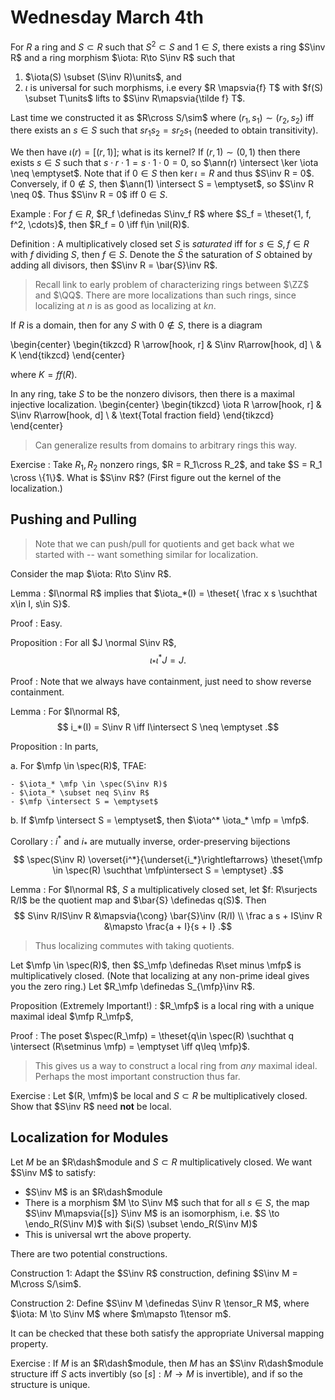 # Wednesday March 4th

For $R$ a ring and $S\subset R$ such that $S^2 \subset S$ and $1\in S$, there exists a ring $S\inv R$ and a ring morphism $\iota: R\to S\inv R$ such that

1. $\iota(S) \subset (S\inv R)\units$, and
2. $\iota$ is universal for such morphisms, i.e every $R \mapsvia{f} T$ with $f(S) \subset T\units$ lifts to $S\inv R\mapsvia{\tilde f} T$.

Last time we constructed it as $R\cross S/\sim$ where $(r_1, s_1) \sim (r_2, s_2)$ iff there exists an $s \in S$ such that $sr_1 s_2 = sr_2 s_1$ (needed to obtain transitivity).

We then have $\iota(r) = [(r, 1)]$; what is its kernel?
If $(r, 1) \sim (0, 1)$ then there exists $s\in S$ such that $s\cdot r\cdot 1 = s\cdot1\cdot0 = 0$, so $\ann(r) \intersect \ker \iota \neq \emptyset$.
Note that if $0\in S$ then $\ker \iota = R$ and thus $S\inv R = 0$.
Conversely, if $0\not\in S$, then $\ann(1) \intersect S = \emptyset$, so $S\inv R \neq 0$. 
Thus $S\inv R = 0$ iff $0\in S$.

Example
: For $f\in R$, $R_f \definedas S\inv_f R$ where $S_f = \theset{1, f, f^2, \cdots}$, then $R_f = 0 \iff f\in \nil(R)$.

Definition
: A  multiplicatively closed set $S$ is *saturated* iff for $s\in S, f\in R$ with $f$ dividing $S$, then $f\in S$.
  Denote the $\bar S$ the saturation of $S$ obtained by adding all divisors, then $S\inv R = \bar{S}\inv R$.
  
> Recall link to early problem of characterizing rings between $\ZZ$ and $\QQ$.
> There are more localizations than such rings, since localizing at $n$ is as good as localizing at $kn$.
 
If $R$ is a domain, then for any $S$ with $0\not\in S$, there is a diagram

\begin{center}
\begin{tikzcd}
R \arrow[hook, r] & S\inv R\arrow[hook, d] \\
 & K 
\end{tikzcd}
\end{center}

where $K = ff(R)$.

In any ring, take $S$ to be the nonzero divisors, then there is a maximal injective localization.
\begin{center}
\begin{tikzcd}
\iota R \arrow[hook, r] & S\inv R\arrow[hook, d] \\
 & \text{Total fraction field} 
\end{tikzcd}
\end{center}

> Can generalize results from domains to arbitrary rings this way.

Exercise
: Take $R_1, R_2$ nonzero rings, $R = R_1\cross R_2$, and take $S = R_1 \cross \{1\}$.
  What is $S\inv R$?
  (First figure out the kernel of the localization.)
  
## Pushing and Pulling

> Note that we can push/pull for quotients and get back what we started with -- want something similar for localization.

Consider the map $\iota: R\to S\inv R$.

Lemma
: $I\normal R$ implies that $\iota_*(I) = \theset{ \frac x s \suchthat x\in I, s\in S}$.

Proof
: Easy.

Proposition
: For all $J \normal S\inv R$, 
$$
\iota_* \iota^* J = J
.$$

Proof
: Note that we always have containment, just need to show reverse containment.

Lemma
: For $I\normal R$, 
$$
i_*(I) = S\inv R \iff I\intersect S \neq \emptyset
.$$

Proposition
: In parts,
  
  a. For $\mfp \in \spec(R)$, TFAE:

    - $\iota_* \mfp \in \spec(S\inv R)$
    - $\iota_* \subset neq S\inv R$
    - $\mfp \intersect S = \emptyset$
    
  b. If $\mfp \intersect S = \emptyset$, then $\iota^* \iota_* \mfp = \mfp$.
  
Corollary
: $i^*$ and $i_*$ are mutually inverse, order-preserving bijections 
$$
\spec(S\inv R) 
\overset{i^*}{\underset{i_*}\rightleftarrows}
\theset{\mfp \in \spec(R) \suchthat \mfp\intersect S = \emptyset}
.$$

Lemma
: For $I\normal R$, $S$ a multiplicatively closed set, let $f: R\surjects R/I$ be the quotient map and $\bar{S} \definedas q(S)$. 
  Then 
  $$
  S\inv R/IS\inv R &\mapsvia{\cong} \bar{S}\inv (R/I) \\
  \frac a s + IS\inv R &\mapsto \frac{a + I}{s + I}
  .$$
  
> Thus localizing commutes with taking quotients.

Let $\mfp \in \spec(R)$, then $S_\mfp \definedas R\set minus \mfp$ is multiplicatively closed.
(Note that localizing at any non-prime ideal gives you the zero ring.)
Let $R_\mfp \definedas S_{\mfp}\inv R$.

Proposition (Extremely Important!)
: $R_\mfp$ is a local ring with a unique maximal ideal $\mfp R_\mfp$,

Proof
: The poset $\spec(R_\mfp) = \theset{q\in \spec(R) \suchthat q \intersect (R\setminus \mfp) = \emptyset \iff q\leq \mfp}$.

> This gives us a way to construct a local ring from *any* maximal ideal. 
> Perhaps the most important construction thus far.

Exercise
: Let $(R, \mfm)$ be local and $S\subset R$ be multiplicatively closed.
  Show that $S\inv R$ need **not** be local.
  
## Localization for Modules

Let $M$ be an $R\dash$module and $S\subset R$ multiplicatively closed.
We want $S\inv M$ to satisfy:

- $S\inv M$ is an $R\dash$module
- There is a morphism $M \to S\inv M$ such that for all $s\in S$, the map $S\inv M\mapsvia{[s]} S\inv M$ is an isomorphism, i.e. $S \to \endo_R(S\inv M)$ with $i(S) \subset \endo_R(S\inv M)$
- This is universal wrt the above property.

There are two potential constructions.

Construction 1:
Adapt the $S\inv R$ construction, defining $S\inv M =  M\cross S/\sim$.

Construction 2:
Define $S\inv M \definedas S\inv R \tensor_R M$, where $\iota: M \to S\inv M$ where $m\mapsto 1\tensor m$.

It can be checked that these both satisfy the appropriate Universal mapping property.

Exercise
: If $M$ is an $R\dash$module, then $M$ has an $S\inv R\dash$module structure iff $S$ acts invertibly (so $[s]: M\to M$ is invertible), and if so the structure is unique.




